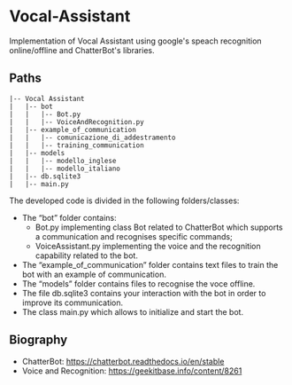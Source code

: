 # Vocal-Assistant

Implementation of Vocal Assistant using google's speach recognition online/offline and ChatterBot's libraries.

## Paths
```
|-- Vocal Assistant
|   |-- bot
|   |   |-- Bot.py
|   |   |-- VoiceAndRecognition.py
|   |-- example_of_communication
|   |   |-- comunicazione_di_addestramento
|   |   |-- training_communication
|   |-- models
|   |   |-- modello_inglese
|   |   |-- modello_italiano
|   |-- db.sqlite3
|   |-- main.py
```

The developed code is divided in the following folders/classes:
-	The “bot” folder contains:
    -	Bot.py implementing class Bot related to ChatterBot which supports a communication and recognises specific commands;
    -	VoiceAssistant.py implementing the voice and the recognition capability related to the bot.
-	The “example_of_communication” folder contains text files to train the bot with an example of communication.
-	The “models” folder contains files to recognise the voce offline.
-	The file db.sqlite3 contains your interaction with the bot in order to improve its communication.
-	The class main.py which allows to initialize and start the bot.

## Biography
- ChatterBot: https://chatterbot.readthedocs.io/en/stable
- Voice and Recognition: https://geekitbase.info/content/8261
